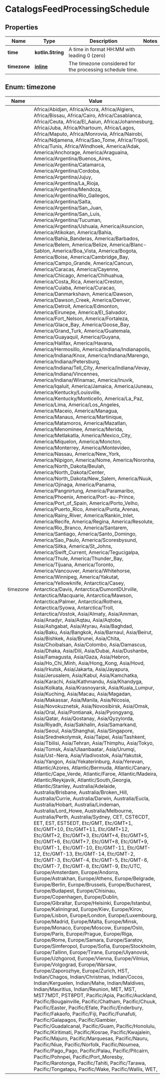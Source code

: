 
# CatalogsFeedProcessingSchedule

## Properties
| Name | Type | Description | Notes |
| ------------ | ------------- | ------------- | ------------- |
| **time** | **kotlin.String** | A time in format HH:MM with leading 0 (zero) |  |
| **timezone** | [**inline**](#Timezone) | The timezone considered for the processing schedule time. |  |


<a id="Timezone"></a>
## Enum: timezone
| Name | Value |
| ---- | ----- |
| timezone | Africa/Abidjan, Africa/Accra, Africa/Algiers, Africa/Bissau, Africa/Cairo, Africa/Casablanca, Africa/Ceuta, Africa/El_Aaiun, Africa/Johannesburg, Africa/Juba, Africa/Khartoum, Africa/Lagos, Africa/Maputo, Africa/Monrovia, Africa/Nairobi, Africa/Ndjamena, Africa/Sao_Tome, Africa/Tripoli, Africa/Tunis, Africa/Windhoek, America/Adak, America/Anchorage, America/Araguaina, America/Argentina/Buenos_Aires, America/Argentina/Catamarca, America/Argentina/Cordoba, America/Argentina/Jujuy, America/Argentina/La_Rioja, America/Argentina/Mendoza, America/Argentina/Rio_Gallegos, America/Argentina/Salta, America/Argentina/San_Juan, America/Argentina/San_Luis, America/Argentina/Tucuman, America/Argentina/Ushuaia, America/Asuncion, America/Atikokan, America/Bahia, America/Bahia_Banderas, America/Barbados, America/Belem, America/Belize, America/Blanc-Sablon, America/Boa_Vista, America/Bogota, America/Boise, America/Cambridge_Bay, America/Campo_Grande, America/Cancun, America/Caracas, America/Cayenne, America/Chicago, America/Chihuahua, America/Costa_Rica, America/Creston, America/Cuiaba, America/Curacao, America/Danmarkshavn, America/Dawson, America/Dawson_Creek, America/Denver, America/Detroit, America/Edmonton, America/Eirunepe, America/El_Salvador, America/Fort_Nelson, America/Fortaleza, America/Glace_Bay, America/Goose_Bay, America/Grand_Turk, America/Guatemala, America/Guayaquil, America/Guyana, America/Halifax, America/Havana, America/Hermosillo, America/Indiana/Indianapolis, America/Indiana/Knox, America/Indiana/Marengo, America/Indiana/Petersburg, America/Indiana/Tell_City, America/Indiana/Vevay, America/Indiana/Vincennes, America/Indiana/Winamac, America/Inuvik, America/Iqaluit, America/Jamaica, America/Juneau, America/Kentucky/Louisville, America/Kentucky/Monticello, America/La_Paz, America/Lima, America/Los_Angeles, America/Maceio, America/Managua, America/Manaus, America/Martinique, America/Matamoros, America/Mazatlan, America/Menominee, America/Merida, America/Metlakatla, America/Mexico_City, America/Miquelon, America/Moncton, America/Monterrey, America/Montevideo, America/Nassau, America/New_York, America/Nipigon, America/Nome, America/Noronha, America/North_Dakota/Beulah, America/North_Dakota/Center, America/North_Dakota/New_Salem, America/Nuuk, America/Ojinaga, America/Panama, America/Pangnirtung, America/Paramaribo, America/Phoenix, America/Port-au-Prince, America/Port_of_Spain, America/Porto_Velho, America/Puerto_Rico, America/Punta_Arenas, America/Rainy_River, America/Rankin_Inlet, America/Recife, America/Regina, America/Resolute, America/Rio_Branco, America/Santarem, America/Santiago, America/Santo_Domingo, America/Sao_Paulo, America/Scoresbysund, America/Sitka, America/St_Johns, America/Swift_Current, America/Tegucigalpa, America/Thule, America/Thunder_Bay, America/Tijuana, America/Toronto, America/Vancouver, America/Whitehorse, America/Winnipeg, America/Yakutat, America/Yellowknife, Antarctica/Casey, Antarctica/Davis, Antarctica/DumontDUrville, Antarctica/Macquarie, Antarctica/Mawson, Antarctica/Palmer, Antarctica/Rothera, Antarctica/Syowa, Antarctica/Troll, Antarctica/Vostok, Asia/Almaty, Asia/Amman, Asia/Anadyr, Asia/Aqtau, Asia/Aqtobe, Asia/Ashgabat, Asia/Atyrau, Asia/Baghdad, Asia/Baku, Asia/Bangkok, Asia/Barnaul, Asia/Beirut, Asia/Bishkek, Asia/Brunei, Asia/Chita, Asia/Choibalsan, Asia/Colombo, Asia/Damascus, Asia/Dhaka, Asia/Dili, Asia/Dubai, Asia/Dushanbe, Asia/Famagusta, Asia/Gaza, Asia/Hebron, Asia/Ho_Chi_Minh, Asia/Hong_Kong, Asia/Hovd, Asia/Irkutsk, Asia/Jakarta, Asia/Jayapura, Asia/Jerusalem, Asia/Kabul, Asia/Kamchatka, Asia/Karachi, Asia/Kathmandu, Asia/Khandyga, Asia/Kolkata, Asia/Krasnoyarsk, Asia/Kuala_Lumpur, Asia/Kuching, Asia/Macau, Asia/Magadan, Asia/Makassar, Asia/Manila, Asia/Nicosia, Asia/Novokuznetsk, Asia/Novosibirsk, Asia/Omsk, Asia/Oral, Asia/Pontianak, Asia/Pyongyang, Asia/Qatar, Asia/Qostanay, Asia/Qyzylorda, Asia/Riyadh, Asia/Sakhalin, Asia/Samarkand, Asia/Seoul, Asia/Shanghai, Asia/Singapore, Asia/Srednekolymsk, Asia/Taipei, Asia/Tashkent, Asia/Tbilisi, Asia/Tehran, Asia/Thimphu, Asia/Tokyo, Asia/Tomsk, Asia/Ulaanbaatar, Asia/Urumqi, Asia/Ust-Nera, Asia/Vladivostok, Asia/Yakutsk, Asia/Yangon, Asia/Yekaterinburg, Asia/Yerevan, Atlantic/Azores, Atlantic/Bermuda, Atlantic/Canary, Atlantic/Cape_Verde, Atlantic/Faroe, Atlantic/Madeira, Atlantic/Reykjavik, Atlantic/South_Georgia, Atlantic/Stanley, Australia/Adelaide, Australia/Brisbane, Australia/Broken_Hill, Australia/Currie, Australia/Darwin, Australia/Eucla, Australia/Hobart, Australia/Lindeman, Australia/Lord_Howe, Australia/Melbourne, Australia/Perth, Australia/Sydney, CET, CST6CDT, EET, EST, EST5EDT, Etc/GMT, Etc/GMT+1, Etc/GMT+10, Etc/GMT+11, Etc/GMT+12, Etc/GMT+2, Etc/GMT+3, Etc/GMT+4, Etc/GMT+5, Etc/GMT+6, Etc/GMT+7, Etc/GMT+8, Etc/GMT+9, Etc/GMT-1, Etc/GMT-10, Etc/GMT-11, Etc/GMT-12, Etc/GMT-13, Etc/GMT-14, Etc/GMT-2, Etc/GMT-3, Etc/GMT-4, Etc/GMT-5, Etc/GMT-6, Etc/GMT-7, Etc/GMT-8, Etc/GMT-9, Etc/UTC, Europe/Amsterdam, Europe/Andorra, Europe/Astrakhan, Europe/Athens, Europe/Belgrade, Europe/Berlin, Europe/Brussels, Europe/Bucharest, Europe/Budapest, Europe/Chisinau, Europe/Copenhagen, Europe/Dublin, Europe/Gibraltar, Europe/Helsinki, Europe/Istanbul, Europe/Kaliningrad, Europe/Kiev, Europe/Kirov, Europe/Lisbon, Europe/London, Europe/Luxembourg, Europe/Madrid, Europe/Malta, Europe/Minsk, Europe/Monaco, Europe/Moscow, Europe/Oslo, Europe/Paris, Europe/Prague, Europe/Riga, Europe/Rome, Europe/Samara, Europe/Saratov, Europe/Simferopol, Europe/Sofia, Europe/Stockholm, Europe/Tallinn, Europe/Tirane, Europe/Ulyanovsk, Europe/Uzhgorod, Europe/Vienna, Europe/Vilnius, Europe/Volgograd, Europe/Warsaw, Europe/Zaporozhye, Europe/Zurich, HST, Indian/Chagos, Indian/Christmas, Indian/Cocos, Indian/Kerguelen, Indian/Mahe, Indian/Maldives, Indian/Mauritius, Indian/Reunion, MET, MST, MST7MDT, PST8PDT, Pacific/Apia, Pacific/Auckland, Pacific/Bougainville, Pacific/Chatham, Pacific/Chuuk, Pacific/Easter, Pacific/Efate, Pacific/Enderbury, Pacific/Fakaofo, Pacific/Fiji, Pacific/Funafuti, Pacific/Galapagos, Pacific/Gambier, Pacific/Guadalcanal, Pacific/Guam, Pacific/Honolulu, Pacific/Kiritimati, Pacific/Kosrae, Pacific/Kwajalein, Pacific/Majuro, Pacific/Marquesas, Pacific/Nauru, Pacific/Niue, Pacific/Norfolk, Pacific/Noumea, Pacific/Pago_Pago, Pacific/Palau, Pacific/Pitcairn, Pacific/Pohnpei, Pacific/Port_Moresby, Pacific/Rarotonga, Pacific/Tahiti, Pacific/Tarawa, Pacific/Tongatapu, Pacific/Wake, Pacific/Wallis, WET,  |



